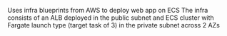 Uses infra blueprints from AWS to deploy web app on ECS
The infra consists of an ALB deployed in the public subnet and ECS cluster with Fargate launch type (target task of 3) in the private subnet across 2 AZs
